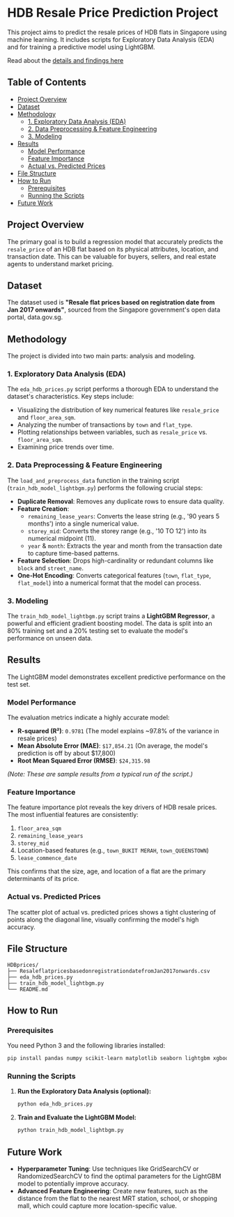 # HDB Resale Price Prediction Project

This project aims to predict the resale prices of HDB flats in Singapore using machine learning. It includes scripts for Exploratory Data Analysis (EDA) and for training a predictive model using LightGBM.

Read about the [details and findings here](https://medium.com/@desmond_57481/decoding-the-hdb-property-market-using-machine-learning-to-explain-and-estimate-hdb-resale-prices-7d43b9d5d6e2)

## Table of Contents
- [Project Overview](#project-overview)
- [Dataset](#dataset)
- [Methodology](#methodology)
  - [1. Exploratory Data Analysis (EDA)](#1-exploratory-data-analysis-eda)
  - [2. Data Preprocessing & Feature Engineering](#2-data-preprocessing--feature-engineering)
  - [3. Modeling](#3-modeling)
- [Results](#results)
  - [Model Performance](#model-performance)
  - [Feature Importance](#feature-importance)
  - [Actual vs. Predicted Prices](#actual-vs-predicted-prices)
- [File Structure](#file-structure)
- [How to Run](#how-to-run)
  - [Prerequisites](#prerequisites)
  - [Running the Scripts](#running-the-scripts)
- [Future Work](#future-work)

## Project Overview

The primary goal is to build a regression model that accurately predicts the `resale_price` of an HDB flat based on its physical attributes, location, and transaction date. This can be valuable for buyers, sellers, and real estate agents to understand market pricing.

## Dataset

The dataset used is **"Resale flat prices based on registration date from Jan 2017 onwards"**, sourced from the Singapore government's open data portal, data.gov.sg.

## Methodology

The project is divided into two main parts: analysis and modeling.

### 1. Exploratory Data Analysis (EDA)

The `eda_hdb_prices.py` script performs a thorough EDA to understand the dataset's characteristics. Key steps include:
- Visualizing the distribution of key numerical features like `resale_price` and `floor_area_sqm`.
- Analyzing the number of transactions by `town` and `flat_type`.
- Plotting relationships between variables, such as `resale_price` vs. `floor_area_sqm`.
- Examining price trends over time.

### 2. Data Preprocessing & Feature Engineering

The `load_and_preprocess_data` function in the training script (`train_hdb_model_lightbgm.py`) performs the following crucial steps:
- **Duplicate Removal**: Removes any duplicate rows to ensure data quality.
- **Feature Creation**:
  - `remaining_lease_years`: Converts the lease string (e.g., '90 years 5 months') into a single numerical value.
  - `storey_mid`: Converts the storey range (e.g., '10 TO 12') into its numerical midpoint (11).
  - `year` & `month`: Extracts the year and month from the transaction date to capture time-based patterns.
- **Feature Selection**: Drops high-cardinality or redundant columns like `block` and `street_name`.
- **One-Hot Encoding**: Converts categorical features (`town`, `flat_type`, `flat_model`) into a numerical format that the model can process.

### 3. Modeling

The `train_hdb_model_lightbgm.py` script trains a **LightGBM Regressor**, a powerful and efficient gradient boosting model. The data is split into an 80% training set and a 20% testing set to evaluate the model's performance on unseen data.

## Results

The LightGBM model demonstrates excellent predictive performance on the test set.

### Model Performance

The evaluation metrics indicate a highly accurate model:

*   **R-squared (R²)**: `0.9781` (The model explains ~97.8% of the variance in resale prices)
*   **Mean Absolute Error (MAE)**: `$17,854.21` (On average, the model's prediction is off by about $17,800)
*   **Root Mean Squared Error (RMSE)**: `$24,315.98`

*(Note: These are sample results from a typical run of the script.)*

### Feature Importance

The feature importance plot reveals the key drivers of HDB resale prices. The most influential features are consistently:
1.  `floor_area_sqm`
2.  `remaining_lease_years`
3.  `storey_mid`
4.  Location-based features (e.g., `town_BUKIT MERAH`, `town_QUEENSTOWN`)
5.  `lease_commence_date`

This confirms that the size, age, and location of a flat are the primary determinants of its price.

### Actual vs. Predicted Prices

The scatter plot of actual vs. predicted prices shows a tight clustering of points along the diagonal line, visually confirming the model's high accuracy.

## File Structure

```
HDBprices/
├── ResaleflatpricesbasedonregistrationdatefromJan2017onwards.csv
├── eda_hdb_prices.py
├── train_hdb_model_lightbgm.py
└── README.md
```

## How to Run

### Prerequisites

You need Python 3 and the following libraries installed:

```bash
pip install pandas numpy scikit-learn matplotlib seaborn lightgbm xgboost
```

### Running the Scripts

1.  **Run the Exploratory Data Analysis (optional):**
    ```bash
    python eda_hdb_prices.py
    ```
2.  **Train and Evaluate the LightGBM Model:**
    ```bash
    python train_hdb_model_lightbgm.py
    ```

## Future Work

- **Hyperparameter Tuning**: Use techniques like GridSearchCV or RandomizedSearchCV to find the optimal parameters for the LightGBM model to potentially improve accuracy.
- **Advanced Feature Engineering**: Create new features, such as the distance from the flat to the nearest MRT station, school, or shopping mall, which could capture more location-specific value.



